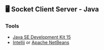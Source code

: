 ## 🖥️ Socket Client Server - Java

### Tools

- [Java SE Development Kit 15](https://www.oracle.com/java/technologies/javase-jdk15-downloads.html)
- [Intellij](https://www.jetbrains.com/idea/download/#section=windows) or [Apache NetBeans](https://netbeans.apache.org/download/nb121/nb121.html)
